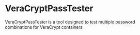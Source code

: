 # VeraCryptPassTester
VeraCryptPassTester is a tool designed to test multiple password combinations for VeraCrypt containers
